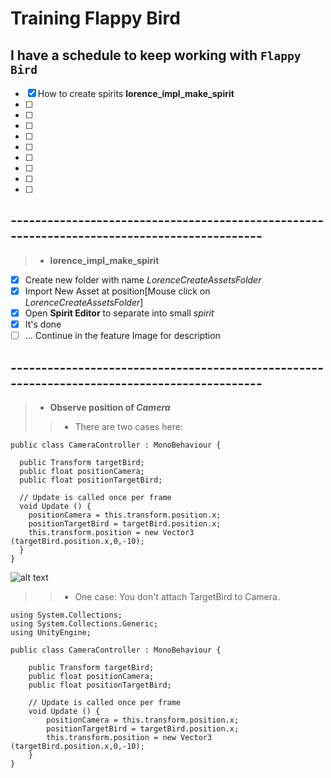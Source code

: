 # Training Flappy Bird
## I have a schedule to keep working with `Flappy Bird`
- [x] How to create spirits **lorence_impl_make_spirit**
- [ ] 
- [ ] 
- [ ]
- [ ]
- [ ]
- [ ]
- [ ]
- [ ]
- [ ]
## --------------------------------------------------------------------------------------------
> - **lorence_impl_make_spirit**
- [x] Create new folder with name *LorenceCreateAssetsFolder*
- [x] Import New Asset at position[Mouse click on *LorenceCreateAssetsFolder*]
- [x] Open **Spirit Editor** to separate into small *spirit*
- [x] It's done
- [ ] ... Continue in the feature
Image for description
## --------------------------------------------------------------------------------------------
> - **Observe position of *Camera***
>> - There are two cases here:

    public class CameraController : MonoBehaviour {

      public Transform targetBird;
      public float positionCamera;
      public float positionTargetBird;

      // Update is called once per frame
      void Update () {
        positionCamera = this.transform.position.x;
        positionTargetBird = targetBird.position.x;
        this.transform.position = new Vector3 (targetBird.position.x,0,-10);
      }
    }

![alt text](https://github.com/danisluis4/Training-Flappy-Bird/blob/Training-Game-Basic/Training/1.png)
>> - One case: You don't attach TargetBird to Camera.

    using System.Collections;
    using System.Collections.Generic;
    using UnityEngine;

    public class CameraController : MonoBehaviour {

        public Transform targetBird;
        public float positionCamera;
        public float positionTargetBird;

        // Update is called once per frame
        void Update () {
            positionCamera = this.transform.position.x;
            positionTargetBird = targetBird.position.x;
            this.transform.position = new Vector3 (targetBird.position.x,0,-10);
        }
    }

